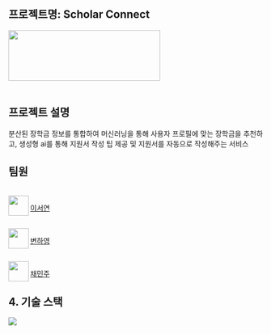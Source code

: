 ## 프로젝트명: Scholar Connect

<img src="https://github.com/judymoody59/Musccat_Example/assets/108432112/88a11d1d-c27c-4bef-920d-fdb0b213f21d" width="300" height="100" />
<br>
<br>

## 프로젝트 설명
분산된 장학금 정보를 통합하여 머신러닝을 통해 사용자 프로필에 맞는 장학금을 추천하고, 생성형 ai를 통해 지원서 작성 팁 제공 및 지원서를 자동으로 작성해주는 서비스


## 팀원
<br>
<img align="left" width="40" height="40" src="https://avatars.githubusercontent.com/u/67866773?v=4"> 

[이서연](https://github.com/SeoYeomm) 

<br>

<img align="left" width="40" height="40" src="https://avatars.githubusercontent.com/u/67866773?v=4"> 

[변하영](https://github.com/hayong39)

<br>

<img align="left" width="40" height="40" src="https://avatars.githubusercontent.com/u/67866773?v=4">

[채민주](https://github.com/judymoody59) 


## 4. 기술 스택
<img src="https://img.shields.io/badge/Python-3776AB?style=for-the-badge&logo=Python&logoColor=white">


